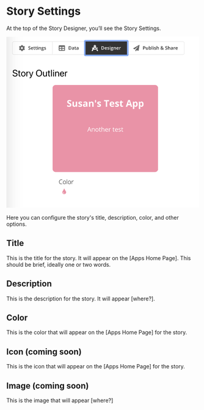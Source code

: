 # Story Settings

At the top of the Story Designer, you’ll see the Story Settings. 

![\[Replace image\] Story Settings](../../.gitbook/assets/image.png)

Here you can configure the story's title, description, color, and other options. 

## Title

This is the title for the story. It will appear on the \[Apps Home Page\]. This should be brief, ideally one or two words.

## Description

This is the description for the story. It will appear \[where?\].

## Color

This is the color that will appear on the \[Apps Home Page\] for the story.

## Icon \(coming soon\)

This is the icon that will appear on the \[Apps Home Page\] for the story.

## Image \(coming soon\)

This is the image that will appear \[where?\]

